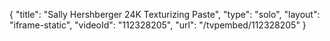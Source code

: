 {
    "title": "Sally Hershberger 24K Texturizing Paste",
    "type": "solo",
    "layout": "iframe-static",
    "videoId": "112328205",
    "url": "\/tvpembed\/112328205"
}